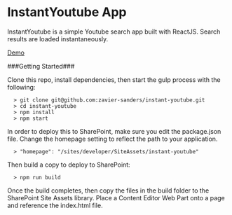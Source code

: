 # InstantYoutube App

InstantYoutube is a simple Youtube search app built with ReactJS. Search results are loaded instantaneously.

<a href="https://zavier-sanders.github.io/instant-youtube/"> Demo </a>

###Getting Started###

Clone this repo, install dependencies, then start the gulp process with the following:

```
  > git clone git@github.com:zavier-sanders/instant-youtube.git
  > cd instant-youtube
  > npm install
  > npm start
```

In order to deploy this to SharePoint, make sure you edit the package.json file. Change the homepage setting to reflect the path to your application.

```
  > "homepage": "/sites/developer/SiteAssets/instant-youtube"
```

Then build a copy to deploy to SharePoint:
```
  > npm run build
```

Once the build completes, then copy the files in the build folder to the SharePoint Site Assets library. Place a Content Editor Web Part onto a page and reference the index.html file.
